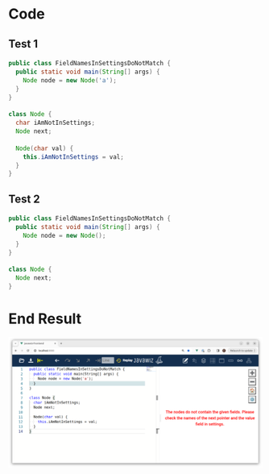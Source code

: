 # Code
## Test 1
```java
public class FieldNamesInSettingsDoNotMatch {
  public static void main(String[] args) {
    Node node = new Node('a');
  }
}

class Node {
  char iAmNotInSettings;
  Node next;

  Node(char val) {
    this.iAmNotInSettings = val;
  }
}
```

## Test 2
```java
public class FieldNamesInSettingsDoNotMatch {
  public static void main(String[] args) {
    Node node = new Node();
  }
}

class Node {
  Node next;
}
```

# End Result
![img.png](img.png)